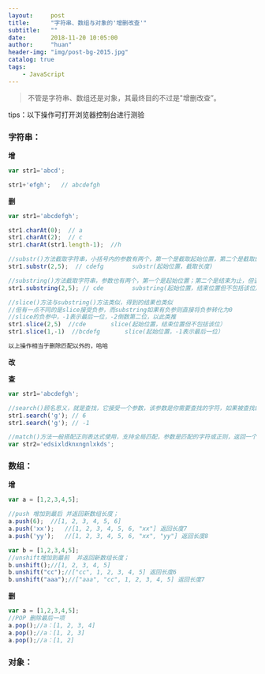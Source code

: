 ```yaml
---
layout:     post
title:      "字符串、数组与对象的'增删改查'"
subtitle:   ""
date:       2018-11-20 10:05:00
author:     "huan"
header-img: "img/post-bg-2015.jpg"
catalog: true
tags:
    - JavaScript
---
```




> 不管是字符串、数组还是对象，其最终目的不过是"增删改查”。

tips：以下操作可打开浏览器控制台进行测验



### 字符串：

 **增**

```javascript
var str1='abcd';

str1+'efgh';   // abcdefgh
```

**删**

```javascript
var str1='abcdefgh';

str1.charAt(0);  // a       
str1.charAt(2);  // c
str1.charAt(str1.length-1);  //h

//substr()方法截取字符串，小括号内的参数有两个，第一个是截取起始位置，第二个是截取的长度
str1.substr(2,5);  // cdefg        substr(起始位置，截取长度)

//substring()方法截取字符串，参数也有两个，第一个是起始位置；第二个是结束为止，但该位并不包含在内
str1.substring(2,5); // cde        substring(起始位置，结束位置但不包括该位）

//slice()方法与substring()方法类似，得到的结果也类似
//但有一点不同的是slice接受负参，而substring如果有负参则直接将负参转化为0
//slice的负参中，-1表示最后一位，-2倒数第二位，以此类推
str1.slice(2,5)  //cde       slice(起始位置，结束位置但不包括该位）
str1.slice(1,-1)  //bcdefg       slice(起始位置，-1表示最后一位）

以上操作相当于删除匹配以外的，哈哈
```

**改**









**查**

```javascript
var str1='abcdefgh';

//search()顾名思义，就是查找，它接受一个参数，该参数是你需要查找的字符，如果被查找的字符串中这个字符，则返回它在该字符串中的下标，如果没有则返回-1
str1.search('g'); // 6      
str1.search('g'); // -1      

//match()方法一般搭配正则表达式使用，支持全局匹配，参数是匹配的字符或正则，返回一个数组，如上例子中，我想要匹配字符串中g这个字符，可以写一个正则/g/g来
var str2='edsixldknxngnlxkds';


```





### 数组：



**增**

```javascript
var a = [1,2,3,4,5];   

//push 增加到最后 并返回新数组长度；
a.push(6);	//[1, 2, 3, 4, 5, 6]  
a.push('xx');	//[1, 2, 3, 4, 5, 6, "xx"] 返回长度7  
a.push('yy');	//[1, 2, 3, 4, 5, 6, "xx", "yy"] 返回长度8   

var b = [1,2,3,4,5];   
//unshift增加到最前  并返回新数组长度；
b.unshift();//[1, 2, 3, 4, 5]  
b.unshift("cc");//["cc", 1, 2, 3, 4, 5] 返回长度6  
b.unshift("aaa");//["aaa", "cc", 1, 2, 3, 4, 5] 返回长度7   

```



**删**

```javascript
var a = [1,2,3,4,5];  
//POP 删除最后一项
a.pop();//a：[1, 2, 3, 4]  
a.pop();//a：[1, 2, 3]  
a.pop();//a：[1, 2]   
```





### 对象：